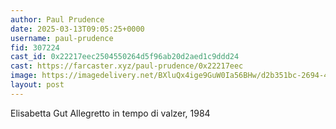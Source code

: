 ```yaml
---
author: Paul Prudence
date: 2025-03-13T09:05:25+0000
username: paul-prudence
fid: 307224
cast_id: 0x22217eec2504550264d5f96ab20d2aed1c9ddd24
cast: https://farcaster.xyz/paul-prudence/0x22217eec
image: https://imagedelivery.net/BXluQx4ige9GuW0Ia56BHw/d2b351bc-2694-42c4-3038-dc34905f7600/original
layout: post
---
```


Elisabetta Gut
Allegretto in tempo di valzer, 1984

<img src='https://imagedelivery.net/BXluQx4ige9GuW0Ia56BHw/d2b351bc-2694-42c4-3038-dc34905f7600/original' alt='' referrerpolicy='no-referrer'/>

